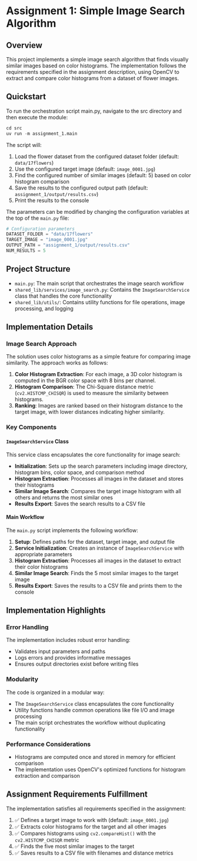 # Assignment 1: Simple Image Search Algorithm

## Overview

This project implements a simple image search algorithm that finds visually similar images based on color histograms. The implementation follows the requirements specified in the assignment description, using OpenCV to extract and compare color histograms from a dataset of flower images.

## Quickstart
To run the orchestration script main.py, navigate to the src directory and then execute the module:

```python
cd src
uv run -m assignment_1.main
```

The script will:
1. Load the flower dataset from the configured dataset folder (default: `data/17flowers`)
2. Use the configured target image (default: `image_0001.jpg`)
3. Find the configured number of similar images (default: 5) based on color histogram comparison
4. Save the results to the configured output path (default: `assignment_1/output/results.csv`)
5. Print the results to the console

The parameters can be modified by changing the configuration variables at the top of the `main.py` file:
```python
# Configuration parameters
DATASET_FOLDER = "data/17flowers"
TARGET_IMAGE = "image_0001.jpg"
OUTPUT_PATH = "assignment_1/output/results.csv"
NUM_RESULTS = 5
```

## Project Structure

- `main.py`: The main script that orchestrates the image search workflow
- `shared_lib/services/image_search.py`: Contains the `ImageSearchService` class that handles the core functionality
- `shared_lib/utils/`: Contains utility functions for file operations, image processing, and logging

## Implementation Details

### Image Search Approach

The solution uses color histograms as a simple feature for comparing image similarity. The approach works as follows:

1. **Color Histogram Extraction**: For each image, a 3D color histogram is computed in the BGR color space with 8 bins per channel.
2. **Histogram Comparison**: The Chi-Square distance metric (`cv2.HISTCMP_CHISQR`) is used to measure the similarity between histograms.
3. **Ranking**: Images are ranked based on their histogram distance to the target image, with lower distances indicating higher similarity.

### Key Components

#### `ImageSearchService` Class

This service class encapsulates the core functionality for image search:

- **Initialization**: Sets up the search parameters including image directory, histogram bins, color space, and comparison method
- **Histogram Extraction**: Processes all images in the dataset and stores their histograms
- **Similar Image Search**: Compares the target image histogram with all others and returns the most similar ones
- **Results Export**: Saves the search results to a CSV file

#### Main Workflow

The `main.py` script implements the following workflow:

1. **Setup**: Defines paths for the dataset, target image, and output file
2. **Service Initialization**: Creates an instance of `ImageSearchService` with appropriate parameters
3. **Histogram Extraction**: Processes all images in the dataset to extract their color histograms
4. **Similar Image Search**: Finds the 5 most similar images to the target image
5. **Results Export**: Saves the results to a CSV file and prints them to the console

## Implementation Highlights

### Error Handling

The implementation includes robust error handling:
- Validates input parameters and paths
- Logs errors and provides informative messages
- Ensures output directories exist before writing files

### Modularity

The code is organized in a modular way:
- The `ImageSearchService` class encapsulates the core functionality
- Utility functions handle common operations like file I/O and image processing
- The main script orchestrates the workflow without duplicating functionality

### Performance Considerations

- Histograms are computed once and stored in memory for efficient comparison
- The implementation uses OpenCV's optimized functions for histogram extraction and comparison

## Assignment Requirements Fulfillment

The implementation satisfies all requirements specified in the assignment:

1. ✅ Defines a target image to work with (default: `image_0001.jpg`)
2. ✅ Extracts color histograms for the target and all other images
3. ✅ Compares histograms using `cv2.compareHist()` with the `cv2.HISTCMP_CHISQR` metric
4. ✅ Finds the five most similar images to the target
5. ✅ Saves results to a CSV file with filenames and distance metrics
